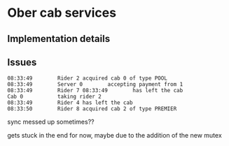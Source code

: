 # Ober cab services

## Implementation details

## Issues

```text
08:33:49        Rider 2 acquired cab 0 of type POOL
08:33:49        Server 0        accepting payment from 1
08:33:49        Rider 7 08:33:49        has left the cab
Cab 0           taking rider 2
08:33:49        Rider 4 has left the cab
08:33:50        Rider 8 acquired cab 2 of type PREMIER
```

sync messed up sometimes??

gets stuck in the end for now, maybe due to the addition of the new mutex